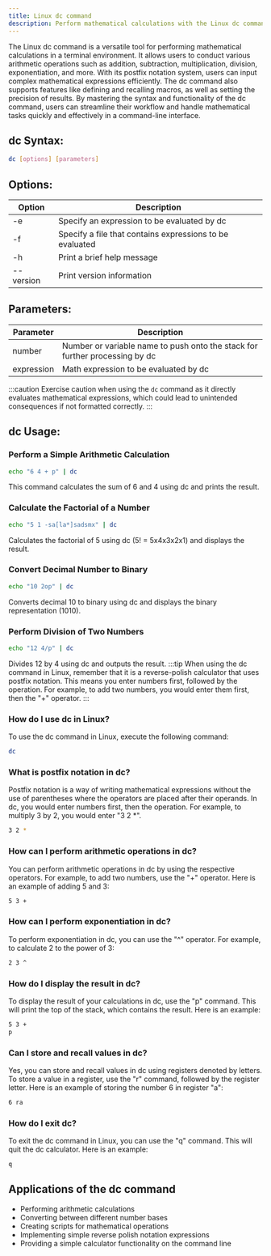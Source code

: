 ```yaml
---
title: Linux dc command
description: Perform mathematical calculations with the Linux dc command. Learn how to use this command efficiently for arithmetic operations in a terminal.
---
```


The Linux dc command is a versatile tool for performing mathematical calculations in a terminal environment. It allows users to conduct various arithmetic operations such as addition, subtraction, multiplication, division, exponentiation, and more. With its postfix notation system, users can input complex mathematical expressions efficiently. The dc command also supports features like defining and recalling macros, as well as setting the precision of results. By mastering the syntax and functionality of the dc command, users can streamline their workflow and handle mathematical tasks quickly and effectively in a command-line interface.

## dc Syntax:
```bash
dc [options] [parameters]
```
## Options:
| Option    | Description                     |
|-----------|---------------------------------|
| -e        | Specify an expression to be evaluated by dc               |
| -f        | Specify a file that contains expressions to be evaluated |
| -h        | Print a brief help message                                |
| --version | Print version information                                 |

## Parameters:
| Parameter | Description                                                                                 |
|-----------|---------------------------------------------------------------------------------------------|
| number    | Number or variable name to push onto the stack for further processing by dc               |
| expression| Math expression to be evaluated by dc                                                     |

:::caution
Exercise caution when using the `dc` command as it directly evaluates mathematical expressions, which could lead to unintended consequences if not formatted correctly.
:::
## dc Usage:
### Perform a Simple Arithmetic Calculation
```bash
echo "6 4 + p" | dc
```
This command calculates the sum of 6 and 4 using dc and prints the result.

### Calculate the Factorial of a Number
```bash
echo "5 1 -sa[la*]sadsmx" | dc
```
Calculates the factorial of 5 using dc (5! = 5x4x3x2x1) and displays the result.

### Convert Decimal Number to Binary
```bash
echo "10 2op" | dc
```
Converts decimal 10 to binary using dc and displays the binary representation (1010).

### Perform Division of Two Numbers
```bash
echo "12 4/p" | dc
```
Divides 12 by 4 using dc and outputs the result.
:::tip
When using the dc command in Linux, remember that it is a reverse-polish calculator that uses postfix notation. This means you enter numbers first, followed by the operation. For example, to add two numbers, you would enter them first, then the "+" operator.
:::

### How do I use dc in Linux?
To use the dc command in Linux, execute the following command:
```bash
dc
```

### What is postfix notation in dc?
Postfix notation is a way of writing mathematical expressions without the use of parentheses where the operators are placed after their operands. In dc, you would enter numbers first, then the operation. For example, to multiply 3 by 2, you would enter "3 2 *".
```bash
3 2 *
```

### How can I perform arithmetic operations in dc?
You can perform arithmetic operations in dc by using the respective operators. For example, to add two numbers, use the "+" operator. Here is an example of adding 5 and 3:
```bash
5 3 +
```

### How can I perform exponentiation in dc?
To perform exponentiation in dc, you can use the "^" operator. For example, to calculate 2 to the power of 3:
```bash
2 3 ^
```

### How do I display the result in dc?
To display the result of your calculations in dc, use the "p" command. This will print the top of the stack, which contains the result. Here is an example:
```bash
5 3 +
p
```

### Can I store and recall values in dc?
Yes, you can store and recall values in dc using registers denoted by letters. To store a value in a register, use the "r" command, followed by the register letter. Here is an example of storing the number 6 in register "a":
```bash
6 ra
```

### How do I exit dc?
To exit the dc command in Linux, you can use the "q" command. This will quit the dc calculator. Here is an example:
```bash
q
```

## Applications of the dc command

- Performing arithmetic calculations
- Converting between different number bases
- Creating scripts for mathematical operations
- Implementing simple reverse polish notation expressions
- Providing a simple calculator functionality on the command line